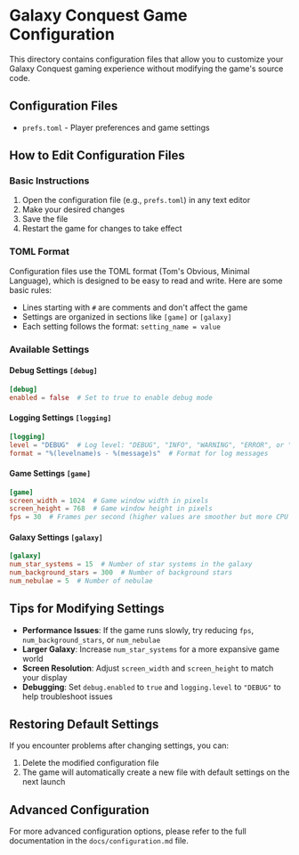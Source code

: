 # Galaxy Conquest Game Configuration

This directory contains configuration files that allow you to customize your Galaxy Conquest gaming experience without modifying the game's source code.

## Configuration Files

- `prefs.toml` - Player preferences and game settings

## How to Edit Configuration Files

### Basic Instructions

1. Open the configuration file (e.g., `prefs.toml`) in any text editor
2. Make your desired changes
3. Save the file
4. Restart the game for changes to take effect

### TOML Format

Configuration files use the TOML format (Tom's Obvious, Minimal Language), which is designed to be easy to read and write. Here are some basic rules:

- Lines starting with `#` are comments and don't affect the game
- Settings are organized in sections like `[game]` or `[galaxy]`
- Each setting follows the format: `setting_name = value`

### Available Settings

#### Debug Settings `[debug]`

```toml
[debug]
enabled = false  # Set to true to enable debug mode
```

#### Logging Settings `[logging]`

```toml
[logging]
level = "DEBUG"  # Log level: "DEBUG", "INFO", "WARNING", "ERROR", or "CRITICAL"
format = "%(levelname)s - %(message)s"  # Format for log messages
```

#### Game Settings `[game]`

```toml
[game]
screen_width = 1024  # Game window width in pixels
screen_height = 768  # Game window height in pixels
fps = 30  # Frames per second (higher values are smoother but more CPU intensive)
```

#### Galaxy Settings `[galaxy]`

```toml
[galaxy]
num_star_systems = 15  # Number of star systems in the galaxy
num_background_stars = 300  # Number of background stars
num_nebulae = 5  # Number of nebulae
```

## Tips for Modifying Settings

- **Performance Issues**: If the game runs slowly, try reducing `fps`, `num_background_stars`, or `num_nebulae`
- **Larger Galaxy**: Increase `num_star_systems` for a more expansive game world
- **Screen Resolution**: Adjust `screen_width` and `screen_height` to match your display
- **Debugging**: Set `debug.enabled` to `true` and `logging.level` to `"DEBUG"` to help troubleshoot issues

## Restoring Default Settings

If you encounter problems after changing settings, you can:

1. Delete the modified configuration file
2. The game will automatically create a new file with default settings on the next launch

## Advanced Configuration

For more advanced configuration options, please refer to the full documentation in the `docs/configuration.md` file.
